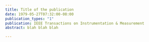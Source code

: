 ```yaml
---
title: Title of the publication
date: 1979-05-27T07:32:00-08:00
publication_types: "1"
publication: IEEE Transactions on Instrumentation & Measurement
abstract: blah blah blah

---
```

